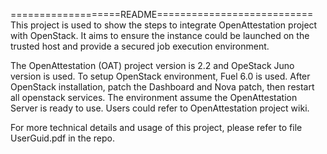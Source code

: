 ===================README===========================
This project is used to show the steps to integrate OpenAttestation project with OpenStack.
It aims to ensure the instance could be launched on the trusted host and provide a secured job execution environment.

The OpenAttestation (OAT) project version is 2.2 and OpeStack Juno version is used.
To setup OpenStack environment, Fuel 6.0 is used. After OpenStack installation, patch the Dashboard and Nova patch,
then restart all openstack services. The environment assume the OpenAttestation Server is ready to use.
Users could refer to OpenAttestation project wiki.

For more technical details and usage of this project, please refer to file UserGuid.pdf in the repo.
